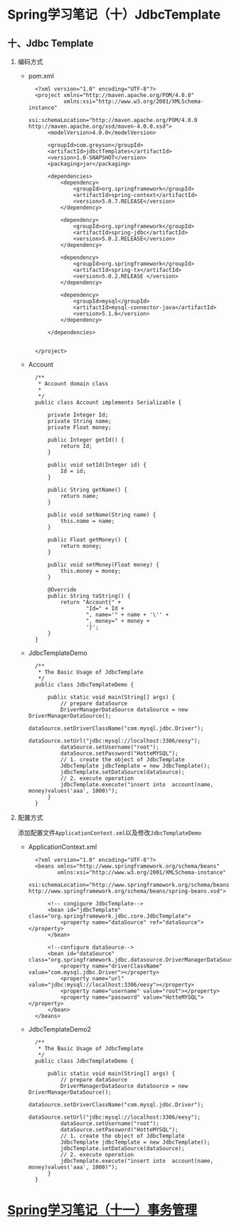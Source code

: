 # Spring学习笔记（十）JdbcTemplate

## 十、Jdbc Template

1. 编码方式
    - pom.xml

            <?xml version="1.0" encoding="UTF-8"?>
            <project xmlns="http://maven.apache.org/POM/4.0.0"
                     xmlns:xsi="http://www.w3.org/2001/XMLSchema-instance"
                     xsi:schemaLocation="http://maven.apache.org/POM/4.0.0 http://maven.apache.org/xsd/maven-4.0.0.xsd">
                <modelVersion>4.0.0</modelVersion>
            
                <groupId>com.greyson</groupId>
                <artifactId>jdbctTemplates</artifactId>
                <version>1.0-SNAPSHOT</version>
                <packaging>jar</packaging>
            
                <dependencies>
                    <dependency>
                        <groupId>org.springframework</groupId>
                        <artifactId>spring-context</artifactId>
                        <version>5.0.7.RELEASE</version>
                    </dependency>
            
                    <dependency>
                        <groupId>org.springframework</groupId>
                        <artifactId>spring-jdbc</artifactId>
                        <version>5.0.2.RELEASE</version>
                    </dependency>
            
                    <dependency>
                        <groupId>org.springframework</groupId>
                        <artifactId>spring-tx</artifactId>
                        <version>5.0.2.RELEASE </version>
                    </dependency>
            
                    <dependency>
                        <groupId>mysql</groupId>
                        <artifactId>mysql-connector-java</artifactId>
                        <version>5.1.6</version>
                    </dependency>
            
                </dependencies>
            
            
            </project>

    - Account

            
            /**
             * Account domain class
             *
             */
            public class Account implements Serializable {
            
                private Integer Id;
                private String name;
                private Float money;
            
                public Integer getId() {
                    return Id;
                }
            
                public void setId(Integer id) {
                    Id = id;
                }
            
                public String getName() {
                    return name;
                }
            
                public void setName(String name) {
                    this.name = name;
                }
            
                public Float getMoney() {
                    return money;
                }
            
                public void setMoney(Float money) {
                    this.money = money;
                }
            
                @Override
                public String toString() {
                    return "Account{" +
                            "Id=" + Id +
                            ", name='" + name + '\'' +
                            ", money=" + money +
                            '}';
                }
            }

    - JdbcTemplateDemo

            /**
             * The Basic Usage of JdbcTemplate
             */
            public class JdbcTemplateDemo {
            
                public static void main(String[] args) {
                    // prepare dataSource
                    DriverManagerDataSource dataSource = new DriverManagerDataSource();
                    dataSource.setDriverClassName("com.mysql.jdbc.Driver");
                    dataSource.setUrl("jdbc:mysql://localhost:3306/eesy");
                    dataSource.setUsername("root");
                    dataSource.setPassword("HotteMYSQL");
                    // 1. create the object of JdbcTemplate
                    JdbcTemplate jdbcTemplate = new JdbcTemplate();
                    jdbcTemplate.setDataSource(dataSource);
                    // 2. execute operation
                    jdbcTemplate.execute("insert into  account(name, money)values('aaa', 1000)");
                }
            }

2. 配置方式

    添加配置文件`ApplicationContext.xml`以及修改`JdbcTemplateDemo`

    - ApplicationContext.xml

            <?xml version="1.0" encoding="UTF-8"?>
            <beans xmlns="http://www.springframework.org/schema/beans"
                   xmlns:xsi="http://www.w3.org/2001/XMLSchema-instance"
                   xsi:schemaLocation="http://www.springframework.org/schema/beans http://www.springframework.org/schema/beans/spring-beans.xsd">
            
                <!-- congigure JdbcTemplate-->
                <bean id="jdbcTemplate" class="org.springframework.jdbc.core.JdbcTemplate">
                    <property name="dataSource" ref="dataSource"></property>
                </bean>
            
                <!--configure dataSource-->
                <bean id="dataSource" class="org.springframework.jdbc.datasource.DriverManagerDataSource">
                    <property name="driverClassName" value="com.mysql.jdbc.Driver"></property>
                    <property name="url" value="jdbc:mysql://localhost:3306/eesy"></property>
                    <property name="username" value="root"></property>
                    <property name="password" value="HotteMYSQL"></property>
                </bean>
            </beans>

    - JdbcTemplateDemo2

            /**
             * The Basic Usage of JdbcTemplate
             */
            public class JdbcTemplateDemo {
            
                public static void main(String[] args) {
                    // prepare dataSource
                    DriverManagerDataSource dataSource = new DriverManagerDataSource();
                    dataSource.setDriverClassName("com.mysql.jdbc.Driver");
                    dataSource.setUrl("jdbc:mysql://localhost:3306/eesy");
                    dataSource.setUsername("root");
                    dataSource.setPassword("HotteMYSQL");
                    // 1. create the object of JdbcTemplate
                    JdbcTemplate jdbcTemplate = new JdbcTemplate();
                    jdbcTemplate.setDataSource(dataSource);
                    // 2. execute operation
                    jdbcTemplate.execute("insert into  account(name, money)values('aaa', 1000)");
                }
            }

# [Spring学习笔记（十一）事务管理](Spring学习笔记（十一）事务管理)